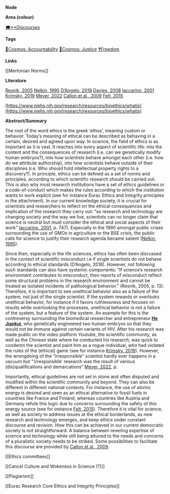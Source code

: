 **Node**

**Area (colour)**

[🗯️**Discourses](https://lean-sphynx-49b.notion.site/Discourses-ab06ed1436054e5b9bf0c0af92149114?pvs=21)

**Tags**

[🌌Cosmos: Accountability](https://lean-sphynx-49b.notion.site/Cosmos-Accountability-d4c5602b14234f37b493f1133e177038?pvs=21) [🌌Cosmos: Justice](https://lean-sphynx-49b.notion.site/Cosmos-Justice-e69b4d55d9594bd5be91fcae75164fac?pvs=21) [❓Freedom](https://lean-sphynx-49b.notion.site/Freedom-11587210186680bc90dfc92c64aa96cf?pvs=21)

**Links**

[[Mertonian Norms]]

**Literature**

[Resnik, 2005](https://lean-sphynx-49b.notion.site/Resnik-2005-855ca0b4d4de4aca9343a7279b9001cf?pvs=21) [Nelkin, 1995](https://lean-sphynx-49b.notion.site/Nelkin-1995-5ac37c5ac2d1442f847c9c8b36895f62?pvs=21) [D’Angelo, 2018](https://lean-sphynx-49b.notion.site/D-Angelo-2018-9fc0fcf3121a4fa69ea14111e4cc599a?pvs=21) [Davies, 2008](https://lean-sphynx-49b.notion.site/Davies-2008-6dcd36880364429181d6f88ebe1dff35?pvs=21) [Iaccarino, 2001](https://lean-sphynx-49b.notion.site/Iaccarino-2001-2bcf4c00251c4ad3b3ab71f851f630f7?pvs=21) [Krimsky, 2019](https://lean-sphynx-49b.notion.site/Krimsky-2019-45aceec9b36648089a1c2df5ab6b2312?pvs=21) [Meyer, 2022](https://lean-sphynx-49b.notion.site/Meyer-2022-44d296f37f3443f1b6643133f52008e5?pvs=21) [Callon et al., 2009](https://lean-sphynx-49b.notion.site/Callon-et-al-2009-a6a49d891d984609bc722aadba159ebf?pvs=21) [Felt, 2015](https://lean-sphynx-49b.notion.site/Felt-2015-89b1ad29648d46faa948bf7b604a1ebb?pvs=21)

[https://www.niehs.nih.gov/research/resources/bioethics/whatis](https://www.niehs.nih.gov/research/resources/bioethics/whatis)

**Abstract/Summary**

The root of the word ethics is the greek ‘ethos’, meaning custom or behavior. Today’s meaning of ethical can be described as behaving in a certain, desired and agreed upon way. In science, the field of ethics is as important as it is vast. It reaches into every aspect of scientific life: into the content and the consequences of research (i.e. can we genetically modify human embryos?), into how scientists behave amongst each other (i.e. how do we attribute authorship), into how scientists behave outside of their disciplines (i.e. Who should hold intellectual property rights to a discovery?). In principle, ethics can be defined as a set of norms and principles, according to which scientific research should be carried out. This is also why most research institutions have a set of ethics guidelines or a code-of-conduct which makes the rules according to which the institution wants to work explicit (see for instance Eurac Ethics and Integrity principles in the attachment). In our current knowledge society, it is crucial for scientists and researchers to reflect on the ethical consequences and implication of the research they carry out: “as research and technology are changing society and the way we live, scientists can no longer claim that science is neutral but must consider the ethical and social aspects of their work” [Iaccarino, 2001](https://lean-sphynx-49b.notion.site/Iaccarino-2001-2bcf4c00251c4ad3b3ab71f851f630f7?pvs=21), p. 747). Especially in the 1990 amongst public crises surrounding the use of GMOs in agriculture or the BSE crisis, the public calls for science to justify their research agenda became salient ([Nelkin, 1995](https://lean-sphynx-49b.notion.site/Nelkin-1995-5ac37c5ac2d1442f847c9c8b36895f62?pvs=21)).

Since then, especially in the life sciences, ethics has often been discussed in the context of scientific misconduct i.e if single scientists do not behave according to ethical standards (D’Angelo, 2018). However, not following such standards can also have systemic components: “If science’s research environment contributes to misconduct, then reports of misconduct reflect some structural problems in the research environment and cannot be treated as isolated incidents of pathological behavior.” (Resnik, 2005, p. 13). Therefore, it is important to see unethical behavior also as a failure of the system, not just of the single scientist. If the system rewards or overlooks unethical behavior, for instance if it favors ruthlessness and focuses on results while overlooking the processes, unethical behavior is not a failure of the system, but a feature of the system. An example for this is the controversy surrounding the biomedical researcher and entrepreneur **[He Jiankui](https://www.theguardian.com/science/2024/apr/01/crispr-cas9-he-jiankui-genome-gene-editing-babies-scientist-back-in-lab)**, who genetically engineered two human embryos so that they would not be immune against certain variants of HIV. After his research was made public on the video platform Youtube, the scientific community, as well as the Chinese state where he conducted his research, was quick to condemn the scientist and paint him as a rogue individual, who had violated the rules of the (ethical) game (see for instance [Krimsky, 2019](https://lean-sphynx-49b.notion.site/Krimsky-2019-45aceec9b36648089a1c2df5ab6b2312?pvs=21)). However, the wrongdoing of the “irresponsible” scientist hardly ever happens in a vacuum but “‘irresponsible’ research was the result of various (dis)qualifications and demarcations” [Meyer, 2022](https://lean-sphynx-49b.notion.site/Meyer-2022-44d296f37f3443f1b6643133f52008e5?pvs=21), p.

Importantly, ethical guidelines are not set in stone and often disputed and modified within the scientific community and beyond. They can also be different in different national contexts. For instance, the use of atomic energy is desired and seen as an ethical alternative to fossil fuels in countries like France and Finland, whereas countries like Austria and Germany refute this logic due to concerns surrounding the safety of this energy source (see for instance [Felt, 2015](https://lean-sphynx-49b.notion.site/Felt-2015-89b1ad29648d46faa948bf7b604a1ebb?pvs=21)). Therefore it is vital for science, as well as society to address issues at the ethical borderlands, as new research and technology emerges, and keep ethics under constant discourse and revision. How this can be achieved in our current democratic society is not straightforward. A balance between revering expertise of science and technology while still being attuned to the needs and concerns of a pluralistic society needs to be striked. Some possibilities to facilitate this discourse are provided by [Callon et al., 2009](https://lean-sphynx-49b.notion.site/Callon-et-al-2009-a6a49d891d984609bc722aadba159ebf?pvs=21).

  

  

[[Ethics committees]]

[[Cancel Culture and Wokeness in Science (?)]]

[[Plagiarism]]

[[Eurac Research Core Ethics and Integrity Principles]]